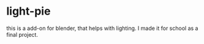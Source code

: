 # light-pie
this is a add-on for blender, that helps with lighting.
I made it for school as a final project.
